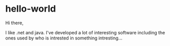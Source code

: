 # hello-world

Hi there,

I like .net and java. I've developed a lot of interesting software including the ones used by who is intrested in something intresting...
